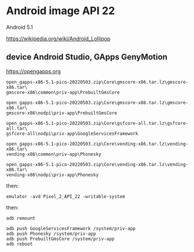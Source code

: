 # Android image API 22

Android 5.1

<https://wikipedia.org/wiki/Android_Lollipop>

## device Android Studio, GApps GenyMotion

https://opengapps.org

~~~
open_gapps-x86-5.1-pico-20220503.zip\Core\gmscore-x86.tar.lz\gmscore-x86.tar\
gmscore-x86\common\priv-app\PrebuiltGmsCore

open_gapps-x86-5.1-pico-20220503.zip\Core\gmscore-x86.tar.lz\gmscore-x86.tar\
gmscore-x86\nodpi\priv-app\PrebuiltGmsCore

open_gapps-x86-5.1-pico-20220503.zip\Core\gsfcore-all.tar.lz\gsfcore-all.tar\
gsfcore-all\nodpi\priv-app\GoogleServicesFramework

open_gapps-x86-5.1-pico-20220503.zip\Core\vending-x86.tar.lz\vending-x86.tar\
vending-x86\common\priv-app\Phonesky

open_gapps-x86-5.1-pico-20220503.zip\Core\vending-x86.tar.lz\vending-x86.tar\
vending-x86\nodpi\priv-app\Phonesky
~~~

then:

~~~
emulator -avd Pixel_2_API_22 -writable-system
~~~

then:

~~~
adb remount

adb push GoogleServicesFramework /system/priv-app
adb push Phonesky /system/priv-app
adb push PrebuiltGmsCore /system/priv-app
adb reboot
~~~
